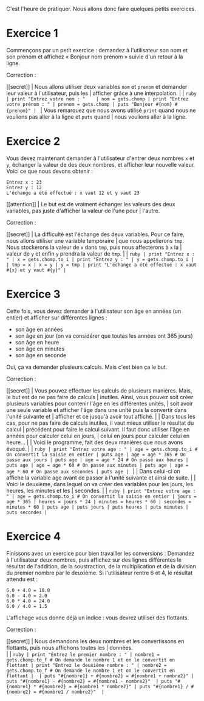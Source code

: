 C'est l'heure de pratiquer. Nous allons donc faire quelques petits exercices.

# Exercice 1

Commençons par un petit exercice : demandez à l'utilisateur son nom et son prénom et affichez « Bonjour nom prénom » suivie d'un retour à la ligne. 

Correction :

[[secret]]
| Nous allons utiliser deux variables `nom` et `prenom` et demander leur valeur à l'utilisateur, puis les 
| afficher grâce à une interpolation.
|
| ```ruby
| print "Entrez votre nom : "   
| nom = gets.chomp
| print "Entrez votre prénom : "
| prenom = gets.chomp
| puts "Bonjour #{nom} #{prenom}"
| ```
| Vous remarquez que nous avons utilisé `print` quand nous ne voulions pas aller à la ligne et `puts` quand 
| nous voulions aller à la ligne.

# Exercice 2

Vous devez maintenant demander à l'utilisateur d'entrer deux nombres `x` et `y`, échanger la valeur de des deux nombres, et afficher leur nouvelle valeur. Voici ce que nous devons obtenir :

```
Entrez x : 23
Entrez y : 12
L'échange a été effectué : x vaut 12 et y vaut 23 
``` 

[[attention]]
| Le but est de vraiment échanger les valeurs des deux variables, pas juste d'afficher la valeur de l'une pour
| l'autre.

Correction : 

[[secret]]
| La difficulté est l'échange des deux variables. Pour ce faire, nous allons utiliser une variable temporaire
| que nous appellerons `tmp`. Nous stockerons la valeur de `x` dans `tmp`, puis nous affecterons à `x` la 
| valeur de `y` et enfin `y` prendra la valeur de `tmp`.
|
| ```ruby
| print "Entrez x : "
| x = gets.chomp.to_i
| print "Entrez y : "
| y = gets.chomp.to_i
| 
| tmp = x
| x = y
| y = tmp
| print "L'échange a été effectué : x vaut #{x} et y vaut #{y}"
| ```

# Exercice 3

Cette fois, vous devez demander à l'utilisateur son âge en années (un entier)  et afficher sur différentes lignes :

- son âge en années
- son âge en jour (on va considérer que toutes les années ont $365$ jours)
- son âge en heure
- son âge en minutes
- son âge en seconde

Oui, ça va demander plusieurs calculs. Mais c'est bien ça le but.

Correction :

[[secret]]
| Vous pouvez effectuer les calculs de plusieurs manières. Mais, le but est de ne pas faire de calculs 
| inutiles. Ainsi, vous pouvez soit créer plusieurs variables pour contenir l'âge en les différentes unités,
| soit avoir une seule variable et afficher l'âge dans une unité puis la convertir dans l'unité suivante et
| afficher et ce jusqu'à avoir tout affiché.
|
| Dans tous les cas, pour ne pas faire de calculs inutiles, il vaut mieux utiliser le résultat du calcul 
| précédent pour faire le calcul suivant. Il faut donc utiliser l'âge en années pour calculer celui en jours,
| celui en jours pour calculer celui en heure...
|
| Voici le programme, fait des deux manières que nous avons évoqué.
| 
| ```ruby
| print "Entrez votre age : "
| age = gets.chomp.to_i # On convertit la saisie en entier
| puts age
| age = age * 365 # On passe aux jours
| puts age
| age = age * 24 # On passe aux heures
| puts age
| age = age * 60 # On passe aux minutes
| puts age
| age = age * 60 # On passe aux secondes
| puts age
| ```
| 
| Dans celui-ci on affiche la variable age avant de passer à l'unité suivante et ainsi de suite.
|
| Voici le deuxième, dans lequel on va créer des variables pour les jours, les heures, les minutes et les 
| secondes. 
|
| ```ruby
| print "Entrez votre age : "
| age = gets.chomp.to_i # On convertit la saisie en entier
| jours = age * 365
| heures = jours * 24
| minutes = heures * 60
| secondes = minutes * 60
| puts age
| puts jours
| puts heures
| puts minutes
| puts secondes
| ```

# Exercice 4

Finissons avec un exercice pour bien travailler les conversions : Demandez à l'utilisateur deux nombres, puis affichez sur des lignes différentes le résultat de l'addition, de la soustraction, de la multiplication et de la division du premier nombre par le deuxième. Si l'utilisateur rentre $6$ et $4$, le résultat attendu est :

```
6.0 + 4.0 = 10.0
6.0 - 4.0 = 2.0
6.0 * 4.0 = 24.0
6.0 / 4.0 = 1.5 
``` 

L'affichage vous donne déjà un indice : vous devrez utiliser des flottants.

Correction :

[[secret]]
| Nous demandons les deux nombres et les convertissons en flottants, puis nous affichons toutes les 
| données.   
|
| ```ruby
| print "Entrez le premier nombre : "
| nombre1 = gets.chomp.to_f # On demande le nombre 1 et on le convertit en flottant
| print "Entrez le deuxième nombre : "
| nombre2 = gets.chomp.to_f # On demande le nombre 1 et on le convertit en flottant
| 
| puts "#{nombre1} + #{nombre2} = #{nombre1 + nombre2}"
| puts "#{nombre1} - #{nombre2} = #{nombre1 - nombre2}" 
| puts "#{nombre1} * #{nombre2} = #{nombre1 * nombre2}"
| puts "#{nombre1} / #{nombre2} = #{nombre1 / nombre2}" 
| ```